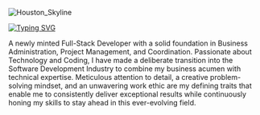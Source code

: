
![Houston_Skyline](https://images.fineartamerica.com/images/artworkimages/mediumlarge/1/9-houston-texas-skyline-michael-tompsett.jpg)

[![Typing SVG](https://readme-typing-svg.demolab.com?font=Exo&weight=600&size=35&pause=1000&color=265CD4&center=true&vCenter=true&multiline=true&width=435&lines=Shatha+Morales;Full-Stack+Developer)](https://git.io/typing-svg)

A newly minted Full-Stack Developer with a solid foundation in Business Administration, Project Management, and Coordination. Passionate about Technology and Coding, I have made a deliberate transition into the Software Development Industry to combine my business acumen with technical expertise. Meticulous attention to detail, a creative problem-solving mindset, and an unwavering work ethic are my defining traits that enable me to consistently deliver exceptional results while continuously honing my skills to stay ahead in this ever-evolving field.
